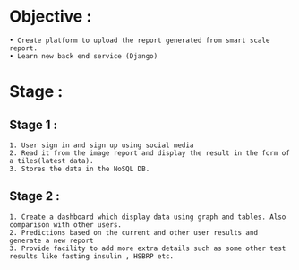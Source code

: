 # Objective :  
	• Create platform to upload the report generated from smart scale report.
	• Learn new back end service (Django)

# Stage :
## Stage 1 : 
	1. User sign in and sign up using social media
	2. Read it from the image report and display the result in the form of a tiles(latest data). 
	3. Stores the data in the NoSQL DB.
## Stage 2 :  
	1. Create a dashboard which display data using graph and tables. Also comparison with other users.
	2. Predictions based on the current and other user results and generate a new report
	3. Provide facility to add more extra details such as some other test results like fasting insulin , HSBRP etc.
	
